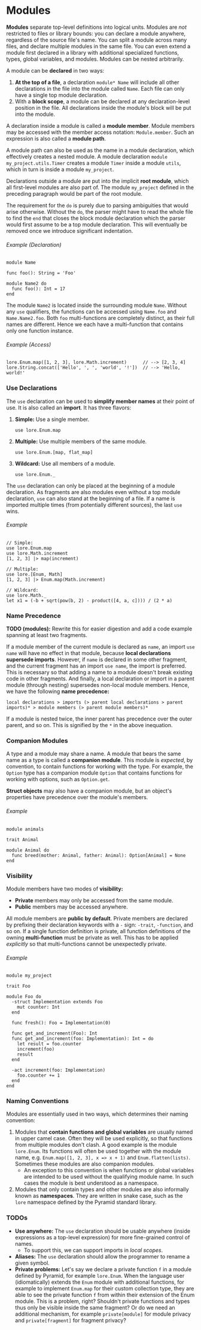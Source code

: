 # Modules

**Modules** separate top-level definitions into logical units. Modules are *not* restricted to files or library bounds: you can declare a module anywhere, regardless of the source file's name. You can split a module across many files, and declare multiple modules in the same file. You can even extend a module first declared in a library with additional specialized functions, types, global variables, and modules. Modules can be nested arbitrarily.

A module can be **declared** in two ways:

1. **At the top of a file**, a declaration `module* Name` will include all other declarations in the file into the module called `Name`. Each file can only have a single top module declaration.
2. With a **block scope**, a module can be declared at any declaration-level position in the file. All declarations inside the module's block will be put into the module.

A declaration inside a module is called a **module member**. Module members may be accessed with the member access notation: `Module.member`. Such an expression is also called a **module path**.

A module path can also be used as the name in a module declaration, which effectively creates a nested module. A module declaration `module my_project.utils.Timer` creates a module `Timer` inside a module `utils`, which in turn is inside a module `my_project`.

Declarations outside a module are put into the implicit **root module**, which all first-level modules are also part of. The module `my_project` defined in the preceding paragraph would be part of the root module.

The requirement for the `do` is purely due to parsing ambiguities that would arise otherwise. Without the `do`, the parser might have to read the whole file to find the `end` that closes the block module declaration which the parser would first assume to be a top module declaration. This will eventually be removed once we introduce significant indentation.

###### Example (Declaration)

```
module Name

func foo(): String = 'Foo'

module Name2 do
  func foo(): Int = 17
end
```

The module `Name2` is located inside the surrounding module `Name`. Without any `use` qualifiers, the functions can be accessed using `Name.foo` and `Name.Name2.foo`. Both `foo` multi-functions are completely distinct, as their full names are different. Hence we each have a multi-function that contains only one function instance.

###### Example (Access)

```
lore.Enum.map([1, 2, 3], lore.Math.increment)      // --> [2, 3, 4]
lore.String.concat(['Hello', ', ', 'world', '!'])  // --> 'Hello, world!'
```



### Use Declarations

The `use` declaration can be used to **simplify member names** at their point of use. It is also called an **import**. It has three flavors:

1. **Simple:** Use a single member.

   ```
   use lore.Enum.map
   ```

2. **Multiple:** Use multiple members of the same module.

   ```
   use lore.Enum.[map, flat_map]
   ```

3. **Wildcard:** Use all members of a module.

   ```
   use lore.Enum._
   ```

The `use` declaration can only be placed at the beginning of a module declaration. As fragments are also modules even without a top module declaration, `use` can also stand at the beginning of a file. If a name is imported multiple times (from potentially different sources), the last `use` wins.

###### Example

```
// Simple:
use lore.Enum.map
use lore.Math.increment
[1, 2, 3] |> map(increment)

// Multiple:
use lore.[Enum, Math]
[1, 2, 3] |> Enum.map(Math.increment)

// Wildcard:
use lore.Math._
let x1 = (-b + sqrt(pow(b, 2) - product([4, a, c]))) / (2 * a)
```



### Name Precedence

**TODO (modules):** Rewrite this for easier digestion and add a code example spanning at least two fragments.

If a module member of the current module is declared as `name`, an import `use name` will have no effect in that module, because **local declarations supersede imports**. However, if `name` is declared in some other fragment, and the current fragment has an import `use name`, the import is preferred. This is necessary so that adding a name to a module doesn't break existing code in other fragments. And finally, a local declaration or import in a parent module (through nesting) supersedes non-local module members. Hence, we have the following **name precedence:**

```
local declarations > imports (> parent local declarations > parent imports)* > module members (> parent module members)*
```

If a module is nested twice, the inner parent has precedence over the outer parent, and so on. This is signified by the `*` in the above inequation.



### Companion Modules

A type and a module may share a name. A module that bears the same name as a type is called a **companion module**. This module is *expected*, by convention, to contain functions for working with the type. For example, the `Option` type has a companion module `Option` that contains functions for working with options, such as `Option.get`.

**Struct objects** may also have a companion module, but an object's properties have precedence over the module's members.

###### Example

```
module animals

trait Animal

module Animal do
  func breed(mother: Animal, father: Animal): Option[Animal] = None
end
```



### Visibility

Module members have two modes of **visibility:**

- **Private** members may only be accessed from the same module.
- **Public** members may be accessed anywhere. 

All module members are **public by default**. Private members are declared by prefixing their declaration keywords with a `-` sign: `-trait`, `-function`, and so on. If a single function definition is private, all function definitions of the owning **multi-function** must be private as well. This has to be applied *explicitly* so that multi-functions cannot be unexpectedly private.

###### Example

```
module my_project

trait Foo

module Foo do
  -struct Implementation extends Foo
    mut counter: Int
  end
  
  func fresh(): Foo = Implementation(0)
  
  func get_and_increment(Foo): Int
  func get_and_increment(foo: Implementation): Int = do
    let result = foo.counter
    increment(foo)
    result
  end
  
  -act increment(foo: Implementation)
    foo.counter += 1
  end
end
```



### Naming Conventions

Modules are essentially used in two ways, which determines their naming convention:

1. Modules that **contain functions and global variables** are usually named in upper camel case. Often they will be used explicitly, so that functions from multiple modules don't clash. A good example is the module `lore.Enum`. Its functions will often be used together with the module name, e.g. `Enum.map([1, 2, 3], x => x + 1)` and `Enum.flatten(lists)`. Sometimes these modules are also companion modules. 
   - An exception to this convention is when functions or global variables are intended to be used without the qualifying module name. In such cases the module is best understood as a namespace.
2. Modules that only contain types and other modules are also informally known as **namespaces**. They are written in snake case, such as the `lore` namespace defined by the Pyramid standard library.



### TODOs

- **Use anywhere:** The `use` declaration should be usable anywhere (inside expressions as a top-level expression) for more fine-grained control of names.
  - To support this, we can support imports in *local scopes*.
- **Aliases:** The `use` declaration should allow the programmer to rename a given symbol.
- **Private problems:** Let's say we declare a private function `f` in a module defined by Pyramid, for example `lore.Enum`. When the language user (idiomatically) extends the `Enum` module with additional functions, for example to implement `Enum.map`  for their custom collection type, they are able to see the private function `f` from within their extension of the Enum module. This is a problem, right? Shouldn't private functions and types thus only be visible inside the same fragment? Or do we need an additional mechanism, for example `private[module]` for module privacy and `private[fragment]` for fragment privacy?

